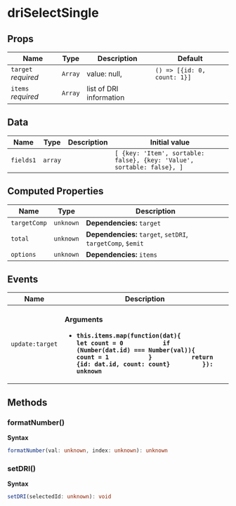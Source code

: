# driSelectSingle

## Props

| Name                | Type    | Description             | Default                     |
| ------------------- | ------- | ----------------------- | --------------------------- |
| `target` *required* | `Array` | value: null,            | `() => [{id: 0, count: 1}]` |
| `items` *required*  | `Array` | list of DRI information | &nbsp;                      |

## Data

| Name      | Type    | Description | Initial value                                                          |
| --------- | ------- | ----------- | ---------------------------------------------------------------------- |
| `fields1` | `array` |             | `[ {key: 'Item', sortable: false}, {key: 'Value', sortable: false}, ]` |

## Computed Properties

| Name         | Type      | Description                                                 |
| ------------ | --------- | ----------------------------------------------------------- |
| `targetComp` | `unknown` | **Dependencies:** `target`                                  |
| `total`      | `unknown` | **Dependencies:** `target`, `setDRI`, `targetComp`, `$emit` |
| `options`    | `unknown` | **Dependencies:** `items`                                   |

## Events

| Name            | Description                                                                                                                                                                                                                                           |
| --------------- | ----------------------------------------------------------------------------------------------------------------------------------------------------------------------------------------------------------------------------------------------------- |
| `update:target` | <br/>**Arguments**<br/><ul><li>**`this.items.map(function(dat){           let count = 0           if (Number(dat.id) === Number(val)){             count = 1           }           return {id: dat.id, count: count}         }): unknown`**</li></ul> |

## Methods

### formatNumber()

**Syntax**

```typescript
formatNumber(val: unknown, index: unknown): unknown
```

### setDRI()

**Syntax**

```typescript
setDRI(selectedId: unknown): void
```


